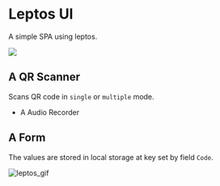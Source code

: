 # Leptos UI

A simple SPA using leptos. 

![](https://file.notion.so/f/f/5f1a3a94-a29f-407d-80af-617105cb793d/8938aed8-802c-4a23-9d47-10cd593ef1ca/image.png?table=block&id=1c0e579b-ff89-80df-abb6-c7766ae48094&spaceId=5f1a3a94-a29f-407d-80af-617105cb793d&expirationTimestamp=1742860800000&signature=FwK8fJ19MquzJKhRT0vRtm7JaOl7yjWOgEYxAz95gtE&downloadName=image.png)

## A QR Scanner

Scans QR code in `single` or `multiple` mode.

- A Audio Recorder

## A Form 

The values are stored in local storage at key set by field `Code`.

![leptos_gif](https://github.com/user-attachments/assets/41e725d9-bb92-4976-9880-e849d378cbde)
